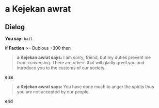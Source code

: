 # a Kejekan awrat


## Dialog

**You say:** `hail`



if **Faction** >= Dubious +300 then



>**a Kejekan awrat says:** I am sorry, friend, but my duties prevent me from conversing. There are others that will gladly greet you and introduce you to the customs of our society.


else



>**a Kejekan awrat says:** You have done much to anger the spirits thus you are not accepted by our people.

end